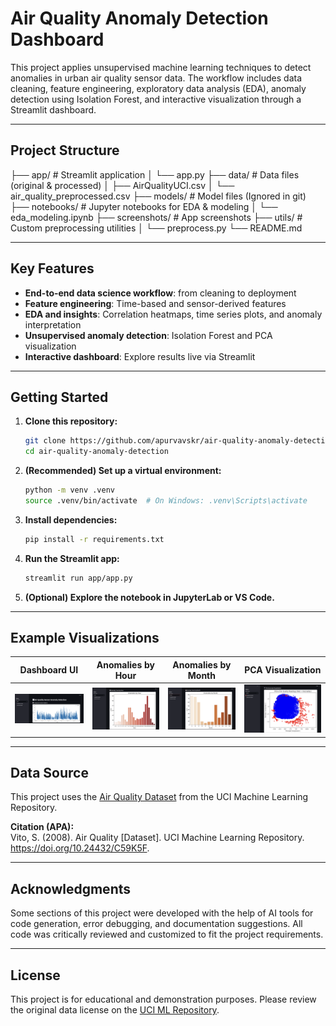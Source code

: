 # Air Quality Anomaly Detection Dashboard

This project applies unsupervised machine learning techniques to detect anomalies in urban air quality sensor data.
The workflow includes data cleaning, feature engineering, exploratory data analysis (EDA), anomaly detection using Isolation Forest, and interactive visualization through a Streamlit dashboard.

---

## Project Structure
├── app/ # Streamlit application
│ └── app.py
├── data/ # Data files (original & processed)
│ ├── AirQualityUCI.csv
│ └── air_quality_preprocessed.csv
├── models/ # Model files (Ignored in git)
├── notebooks/ # Jupyter notebooks for EDA & modeling
│ └── eda_modeling.ipynb
├── screenshots/ # App screenshots
├── utils/ # Custom preprocessing utilities
│ └── preprocess.py
└── README.md


---

## Key Features

- **End-to-end data science workflow**: from cleaning to deployment
- **Feature engineering**: Time-based and sensor-derived features
- **EDA and insights**: Correlation heatmaps, time series plots, and anomaly interpretation
- **Unsupervised anomaly detection**: Isolation Forest and PCA visualization
- **Interactive dashboard**: Explore results live via Streamlit

---

## Getting Started

1. **Clone this repository:**
    ```bash
    git clone https://github.com/apurvavskr/air-quality-anomaly-detection.git
    cd air-quality-anomaly-detection
    ```
2. **(Recommended) Set up a virtual environment:**
    ```bash
    python -m venv .venv
    source .venv/bin/activate  # On Windows: .venv\Scripts\activate
    ```
3. **Install dependencies:**
    ```bash
    pip install -r requirements.txt
    ```
4. **Run the Streamlit app:**
    ```bash
    streamlit run app/app.py
    ```
5. **(Optional) Explore the notebook in JupyterLab or VS Code.**

---

## Example Visualizations

| Dashboard UI | Anomalies by Hour | Anomalies by Month | PCA Visualization |
|:------------:|:----------------:|:------------------:|:----------------:|
| ![UI](screenshots/anomaly_visualisation_1.png) | ![Hour](screenshots/anomaly_visualisation_2.png) | ![Month](screenshots/anomaly_visualisation_3.png) | ![PCA](screenshots/anomaly_visualisation_4.png) |


---

## Data Source

This project uses the [Air Quality Dataset](https://archive.ics.uci.edu/ml/datasets/air+quality) from the UCI Machine Learning Repository.

**Citation (APA):**  
Vito, S. (2008). Air Quality [Dataset]. UCI Machine Learning Repository. https://doi.org/10.24432/C59K5F.

---

## Acknowledgments

Some sections of this project were developed with the help of AI tools for code generation, error debugging, and documentation suggestions. All code was critically reviewed and customized to fit the project requirements.

---

## License

This project is for educational and demonstration purposes. Please review the original data license on the [UCI ML Repository](https://archive.ics.uci.edu/ml/machine-learning-databases/air-quality/).